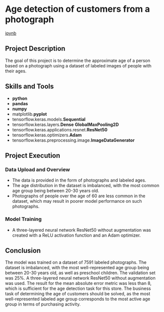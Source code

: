# Age detection of customers from a photograph

[ipynb](https://github.com/mvs834/Yandex.Practicum/blob/3aa4bea6c1e42ac87a4f471651cbefc30ebf6d9f/DS%2008%20Face%20age%20recognition/Face_age_recognition.ipynb)

## Project Description

The goal of this project is to determine the approximate age of a person based on a photograph using a dataset of labeled images of people with their ages.

## Skills and Tools

- **python**
- **pandas**
- **numpy**
- matplotlib.**pyplot**
- tensorflow.keras.models.**Sequential**
- tensorflow.keras.layers.**Dense** **GlobalMaxPooling2D**
- tensorflow.keras.applications.resnet.**ResNet50**
- tensorflow.keras.optimizers.**Adam**
- tensorflow.keras.preprocessing.image.**ImageDataGenerator**

## Project Execution

### Data Upload and Overview
- The data is provided in the form of photographs and labeled ages.
- The age distribution in the dataset is imbalanced, with the most common age group being between 20-30 years old.
- Photographs of people over the age of 60 are less common in the dataset, which may result in poorer model performance on such photographs.

### Model Training
- A three-layered neural network ResNet50 without augmentation was created with a ReLU activation function and an Adam optimizer.

## Conclusion

The model was trained on a dataset of 7591 labeled photographs. The dataset is imbalanced, with the most well-represented age group being between 20-30 years old, as well as preschool children. The validation set was 25%. A three-layered neural network ResNet50 without augmentation was used. The result for the mean absolute error metric was less than 8, which is sufficient for the age detection task for this store. The business task of determining the age of customers should be solved, as the most well-represented labeled age group corresponds to the most active age group in terms of purchasing activity.
